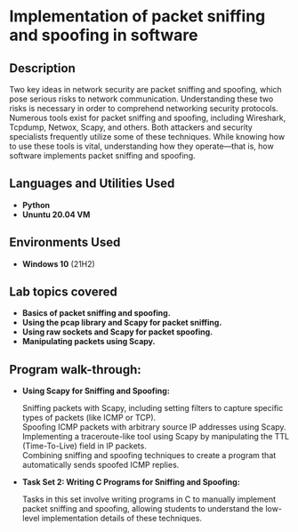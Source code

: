 <h1>Implementation of packet sniffing and spoofing in software</h1>



<h2>Description</h2>
Two key ideas in network security are packet sniffing and spoofing, which pose serious risks to network communication. Understanding these two risks is necessary in order to comprehend networking security protocols. Numerous tools exist for packet sniffing and spoofing, including Wireshark, Tcpdump, Netwox, Scapy, and others. Both attackers and security specialists frequently utilize some of these techniques. While knowing how to use these tools is vital, understanding how they operate—that is, how software implements packet sniffing and spoofing.
<br />


<h2>Languages and Utilities Used</h2>

- <b>Python</b> 
- <b>Ununtu 20.04 VM</b>

<h2>Environments Used </h2>

- <b>Windows 10</b> (21H2)

<h2> Lab topics covered</h2>

- <b>Basics of packet sniffing and spoofing.</b>
- <b>Using the pcap library and Scapy for packet sniffing.</b>
- <b>Using raw sockets and Scapy for packet spoofing.</b>
- <b>Manipulating packets using Scapy.</b>

<h2>Program walk-through:</h2>

- <b> Using Scapy for Sniffing and Spoofing:</b>

     Sniffing packets with Scapy, including setting filters to capture specific types of packets (like ICMP or TCP).<br>
     Spoofing ICMP packets with arbitrary source IP addresses using Scapy.<br>
     Implementing a traceroute-like tool using Scapy by manipulating the TTL (Time-To-Live) field in IP packets.<br>
     Combining sniffing and spoofing techniques to create a program that automatically sends spoofed ICMP replies.<br>

- <b>Task Set 2: Writing C Programs for Sniffing and Spoofing:</b>

     Tasks in this set involve writing programs in C to manually implement packet sniffing and spoofing, allowing students to understand the low-level implementation details of these techniques.

